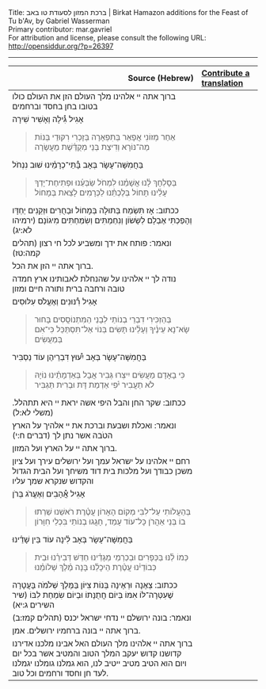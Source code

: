 <html>
<head></head>
<body>
Title: ברכת המזון לסעודת טו באב | Birkat Hamazon additions for the Feast of Tu b'Av, by Gabriel Wasserman<br />
Primary contributor: mar.gavriel<br />
For attribution and license, please consult the following URL: <a href="http://opensiddur.org/?p=26397">http://opensiddur.org/?p=26397</a>
<p />
<hr />

<table style="margin-left: auto;margin-right: auto;" class="draggable">
<thead><tr><th id="x" style="text-align: right;">Source (Hebrew)</th><th style="text-align: left;"><a href="https://opensiddur.org/contributing/upload/">Contribute a translation</a></th></tr></thead>
<tbody>
<tr><td style="vertical-align:top;" >
<div class="liturgy"><span lang="he">
ברוך אתה 
יי אלהינו 
מלך העולם 
הזן את העולם 
כולו בטובו בחן 
בחסד וברחמים
</span></div></td>
 
<td style="vertical-align:top;" >
<div class="english">

</div></td></tr>


<tr><td style="vertical-align:top;" >
<div class="liturgy"><span lang="he">
אָגִיל
גִּ֯ילָה וְאָשִׁיר שִׁירָה
<blockquote>אַחַר מְזוֹנִי אֲפָאֵר בְּתִפְאָרָה
בְּזָכְרִי רִקּוּדֵי בְּנוֹת מַה־נּוֹרָא
וְדִיצַת בְּנֵי מְקֻדֶּ֫שֶׁת מֵעֲשָׂרָה</blockquote>
בַּחֲמִשָּׁה־עָשָׂר בְּאָב
בָּ֯תֵּי־כְרָמֵ֫ינוּ שׁוּב נִנְחֹל
<blockquote>בְּסָלְחָךְ לָ֫נוּ אֲשָׁמֵ֫נוּ לִמְחֹל
שַׂבְּעֵ֫נוּ וּפְתִיחַת־יָדְךָ עָלֵ֫ינוּ תָּחוֹל
בְּלֶכְתֵּ֫נוּ לַכְּרָמִים לָצֵאת בְּמָחוֹל</blockquote>
ככתוב: אָז תִּשְׂמַח בְּתוּלָה בְּמָחוֹל 
וּבַחֻרִים וּזְקֵנִים יַחְדָּו 
וְהָפַכְתִּי אֶבְלָם לְשָׂשׂוֹן 
וְנִחַמְתִּים וְשִׂמַּחְתִּים מִיגוֹנָם׃ <span class="citation">(ירמיהו לא:יג)</span>
</span></div></td>
 
<td style="vertical-align:top;" >
<div class="english">

</div></td></tr>


<tr><td style="vertical-align:top;" >
<div class="liturgy"><span lang="he">
ונאמר: פותח את ידך 
ומשביע לכל חי רצון <span class="citation">(תהלים קמה:טז)</span>
</span></div></td>
 
<td style="vertical-align:top;" >
<div class="english">

</div></td></tr>


<tr><td style="vertical-align:top;" >
<div class="liturgy"><span lang="he">
ברוך אתה יי הזן את הכל.
</span></div></td>
 
<td style="vertical-align:top;" >
<div class="english">

</div></td></tr>


<tr><td style="vertical-align:top;" >
<div class="liturgy"><span lang="he">
נודה לך יי אלהינו 
על שהנחלת לאבותינו 
ארץ חמדה טובה ורחבה 
ברית ותורה 
חיים ומזון
</span></div></td>
 
<td style="vertical-align:top;" >
<div class="english">

</div></td></tr>


<tr><td style="vertical-align:top;" >
<div class="liturgy"><span lang="he">
אָגִיל
רִ֯נּוּנִים וְאֶעֱלֹס עִלּוּסִים
<blockquote>בְּהַזְכִּירִי דִבְרֵי בְנוֹתַי לְבָנַי הַמִּתְנוֹסֲסִים
בָּחוּר שָׂא־נָא עֵינֶ֫יךָ וְעָלֵ֫ינוּ תָּשִׂים
בְּנוֹי אַל־תִּסְתַּכֵּל כִּי־אִם בְּמַעֲשִׂים</blockquote>
בַּחֲמִשָּׁה־עָשָׂר בְּאָב
יִ֯עוּץ דִּבְרֵיהֶן עוֹד נַסְבִּיר
<blockquote>כִּי בָאָדָם מַעֲשִׂים יִיצְרוּ גְּבִיר
אֲבָל בְּאַדְמָתֵ֫ינוּ נוֹיָהּ לֹא תַעֲבִיר
יֹ֫פִי אַדְמַת דָּת וּבְרִית תַּגְבִּיר</blockquote>
ככתוב: שקר החן 
והבל היפי 
אשה יראת יי 
היא תתהלל. <span class="citation">(משלי לא:ל)</span>
</span></div></td>
 
<td style="vertical-align:top;" >
<div class="english">

</div></td></tr>


<tr><td style="vertical-align:top;" >
<div class="liturgy"><span lang="he">
ונאמר: ואכלת ושבעת וברכת את יי אלהיך 
על הארץ הטֹבה אשר נתן לך <span class="citation">(דברים ח:י)</span>
</span></div></td>
 
<td style="vertical-align:top;" >
<div class="english">

</div></td></tr>


<tr><td style="vertical-align:top;" >
<div class="liturgy"><span lang="he">
ברוך אתה יי על הארץ ועל המזון.
</span></div></td>
 
<td style="vertical-align:top;" >
<div class="english">

</div></td></tr>


<tr><td style="vertical-align:top;" >
<div class="liturgy"><span lang="he">
רחם יי אלהינו 
על ישראל עמך 
ועל ירושלים עירך 
ועל ציון משכן כבודך 
ועל מלכות בית דוד משיחך 
ועל הבית הגדול והקדוש שנקרא שמך עליו
</span></div></td>
 
<td style="vertical-align:top;" >
<div class="english">

</div></td></tr>


<tr><td style="vertical-align:top;" >
<div class="liturgy"><span lang="he">
אָגִיל
אֲ֯הָבִים וְאֶעֱרֹג בְּרֹן
<blockquote>בְּהַעֲלוֹתִי עַל־לִבִּי מְקוֹם הָאָרוֹן
עֲטֶ֫רֶת רֹאשֵׁנוּ שֵׁרְתוּ בוֹ בְּנֵי אַהֲרֹן
כָּל־עוֹד עָמַד, חָגֲגוּ בְנוֹתַי בִּכְלֵי חִוָּרוֹן</blockquote>
בַּחֲמִשָּׁה־עָשָׂר בְּאָב
לִ֫ינָה עוֹד בֵּין שָׁדֵ֫ינוּ
<blockquote>כְּמוֹ לַ֫נּוּ בַּכְּפָרִים וּבְכַרְמֵי מְגָדֵ֫ינוּ
חַדֵּשׁ דְּבִירֵ֫נוּ וּבֵית כְּבוֹדֵי֫נוּ
עֲטֶ֫רֶת הֵיכָלֵ֫נוּ בָּנָה מֶ֫לֶךְ שְׁלוֹמֵ֫נוּ</blockquote>
ככתוב: צְאֶנָה  וּרְאֶינָה בְּנוֹת צִיּוֹן בַּמֶּלֶךְ שְׁלֹמֹה 
בָּעֲטָרָה שֶׁעִטְּרָה־לּוֹ אִמּוֹ 
בְּיוֹם חֲתֻנָּתוֹ 
וּבְיוֹם שִׂמְחַת לִבּוֹ <span class="citation">(שיר השירים ג:יא)</span>
</span></div></td>
 
<td style="vertical-align:top;" >
<div class="english">

</div></td></tr>


<tr><td style="vertical-align:top;" >
<div class="liturgy"><span lang="he">
ונאמר: בונה ירושלם יי נדחי ישראל יכנס <span class="citation">(תהלים קמז:ב)</span>
</span></div></td>
 
<td style="vertical-align:top;" >
<div class="english">

</div></td></tr>


<tr><td style="vertical-align:top;" >
<div class="liturgy"><span lang="he">
ברוך אתה יי בונה ברחמיו ירושלים. 
אמן.
</span></div></td>
 
<td style="vertical-align:top;" >
<div class="english">

</div></td></tr>


<tr><td style="vertical-align:top;" >
<div class="liturgy"><span lang="he">
ברוך אתה 
יי אלהינו 
מלך העולם 
האל 
אבינו מלכנו 
אדירנו קדושנו 
קדוש יעקב 
המלך הטוב והמטיב 
אשר בכל יום ויום 
הוא הטיב מטיב ייטיב לנו, 
הוא גמלנו גומלנו יגמלנו לעד חן וחסד ורחמים וכל טוב.
</span></div></td>
 
<td style="vertical-align:top;" >
<div class="english">

</span></div></td></tr>
</tbody></table>
</body>
</html>